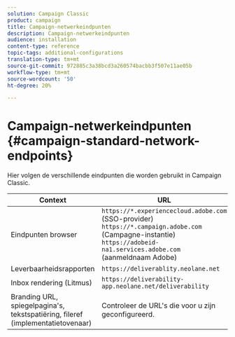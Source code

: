 ```yaml
---
solution: Campaign Classic
product: campaign
title: Campaign-netwerkeindpunten
description: Campaign-netwerkeindpunten
audience: installation
content-type: reference
topic-tags: additional-configurations
translation-type: tm+mt
source-git-commit: 972885c3a38bcd3a260574bacbb3f507e11ae05b
workflow-type: tm+mt
source-wordcount: '50'
ht-degree: 20%

---
```



# Campaign-netwerkeindpunten {#campaign-standard-network-endpoints}

Hier volgen de verschillende eindpunten die worden gebruikt in Campaign Classic.

| Context | URL |
|--- |--- |
| Eindpunten browser | `https://*.experiencecloud.adobe.com` (SSO-provider)<br>`https://*.campaign.adobe.com` (Campagne-instantie)<br>`https://adobeid-na1.services.adobe.com` (aanmeldnaam Adobe) |
| Leverbaarheidsrapporten | `https://deliverablity.neolane.net` |
| Inbox rendering (Litmus) | `https://deliverability-app.neolane.net/deliverability` |
| Branding URL, spiegelpagina&#39;s, tekstspatiëring, fileref (implementatietovenaar) | Controleer de URL&#39;s die voor u zijn geconfigureerd. |
